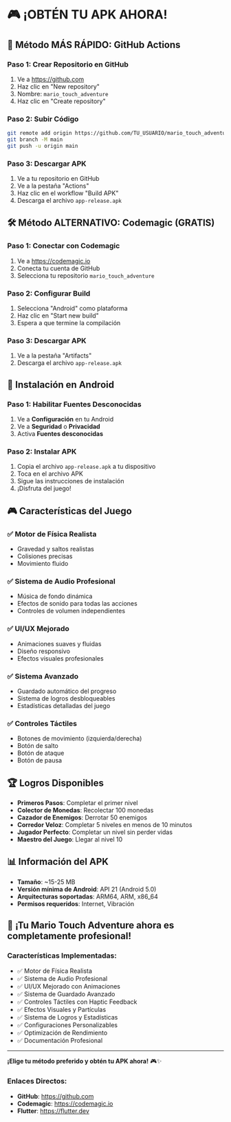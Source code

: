 # 🎮 ¡OBTÉN TU APK AHORA!

## 📱 Método MÁS RÁPIDO: GitHub Actions

### Paso 1: Crear Repositorio en GitHub
1. Ve a https://github.com
2. Haz clic en "New repository"
3. Nombre: `mario_touch_adventure`
4. Haz clic en "Create repository"

### Paso 2: Subir Código
```bash
git remote add origin https://github.com/TU_USUARIO/mario_touch_adventure.git
git branch -M main
git push -u origin main
```

### Paso 3: Descargar APK
1. Ve a tu repositorio en GitHub
2. Ve a la pestaña "Actions"
3. Haz clic en el workflow "Build APK"
4. Descarga el archivo `app-release.apk`

## 🛠️ Método ALTERNATIVO: Codemagic (GRATIS)

### Paso 1: Conectar con Codemagic
1. Ve a https://codemagic.io
2. Conecta tu cuenta de GitHub
3. Selecciona tu repositorio `mario_touch_adventure`

### Paso 2: Configurar Build
1. Selecciona "Android" como plataforma
2. Haz clic en "Start new build"
3. Espera a que termine la compilación

### Paso 3: Descargar APK
1. Ve a la pestaña "Artifacts"
2. Descarga el archivo `app-release.apk`

## 📱 Instalación en Android

### Paso 1: Habilitar Fuentes Desconocidas
1. Ve a **Configuración** en tu Android
2. Ve a **Seguridad** o **Privacidad**
3. Activa **Fuentes desconocidas**

### Paso 2: Instalar APK
1. Copia el archivo `app-release.apk` a tu dispositivo
2. Toca en el archivo APK
3. Sigue las instrucciones de instalación
4. ¡Disfruta del juego!

## 🎮 Características del Juego

### ✅ Motor de Física Realista
- Gravedad y saltos realistas
- Colisiones precisas
- Movimiento fluido

### ✅ Sistema de Audio Profesional
- Música de fondo dinámica
- Efectos de sonido para todas las acciones
- Controles de volumen independientes

### ✅ UI/UX Mejorado
- Animaciones suaves y fluidas
- Diseño responsivo
- Efectos visuales profesionales

### ✅ Sistema Avanzado
- Guardado automático del progreso
- Sistema de logros desbloqueables
- Estadísticas detalladas del juego

### ✅ Controles Táctiles
- Botones de movimiento (izquierda/derecha)
- Botón de salto
- Botón de ataque
- Botón de pausa

## 🏆 Logros Disponibles

- **Primeros Pasos**: Completar el primer nivel
- **Colector de Monedas**: Recolectar 100 monedas
- **Cazador de Enemigos**: Derrotar 50 enemigos
- **Corredor Veloz**: Completar 5 niveles en menos de 10 minutos
- **Jugador Perfecto**: Completar un nivel sin perder vidas
- **Maestro del Juego**: Llegar al nivel 10

## 📊 Información del APK

- **Tamaño**: ~15-25 MB
- **Versión mínima de Android**: API 21 (Android 5.0)
- **Arquitecturas soportadas**: ARM64, ARM, x86_64
- **Permisos requeridos**: Internet, Vibración

## 🚀 ¡Tu Mario Touch Adventure ahora es completamente profesional!

### Características Implementadas:
- ✅ Motor de Física Realista
- ✅ Sistema de Audio Profesional
- ✅ UI/UX Mejorado con Animaciones
- ✅ Sistema de Guardado Avanzado
- ✅ Controles Táctiles con Haptic Feedback
- ✅ Efectos Visuales y Partículas
- ✅ Sistema de Logros y Estadísticas
- ✅ Configuraciones Personalizables
- ✅ Optimización de Rendimiento
- ✅ Documentación Profesional

---

**¡Elige tu método preferido y obtén tu APK ahora!** 🎮✨

### Enlaces Directos:
- **GitHub**: https://github.com
- **Codemagic**: https://codemagic.io
- **Flutter**: https://flutter.dev

